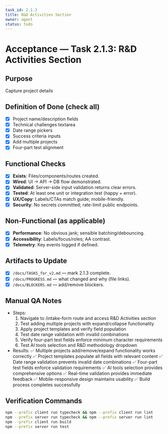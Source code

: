 ```yaml
---
task_id: 2.1.3
title: R&D Activities Section
owner: agent
status: todo
---
```


# Acceptance — Task 2.1.3: R&D Activities Section

## Purpose
Capture project details

## Definition of Done (check all)
- [x] Project name/description fields
- [x] Technical challenges textarea
- [x] Date range pickers
- [x] Success criteria inputs
- [x] Add multiple projects
- [x] Four-part test alignment

## Functional Checks
- [x] **Exists**: Files/components/routes created.
- [x] **Wired**: UI → API → DB flow demonstrated.
- [x] **Validated**: Server-side input validation returns clear errors.
- [x] **Tested**: At least one unit or integration test (happy + error).
- [x] **UX/Copy**: Labels/CTAs match guide; mobile-friendly.
- [x] **Security**: No secrets committed; rate-limit public endpoints.

## Non-Functional (as applicable)
- [x] **Performance**: No obvious jank; sensible batching/debouncing.
- [x] **Accessibility**: Labels/focus/roles; AA contrast.
- [x] **Telemetry**: Key events logged if defined.

## Artifacts to Update
- [x] `/docs/TASKS_for_v2.md` — mark 2.1.3 complete.
- [x] `/docs/PROGRESS.md` — what changed and why (file links).
- [x] `/docs/BLOCKERS.md` — add/remove blockers.

## Manual QA Notes
- Steps:
  1. Navigate to /intake-form route and access R&D Activities section
  2. Test adding multiple projects with expand/collapse functionality
  3. Apply project templates and verify field population
  4. Test date range validation with invalid combinations
  5. Verify four-part test fields enforce minimum character requirements
  6. Test AI tools selection and R&D methodology dropdown
- Results:
  ✅ Multiple projects add/remove/expand functionality works correctly
  ✅ Project templates populate all fields with relevant content
  ✅ Date range validation prevents invalid date combinations
  ✅ Four-part test fields enforce validation requirements
  ✅ AI tools selection provides comprehensive options
  ✅ Real-time validation provides immediate feedback
  ✅ Mobile-responsive design maintains usability
  ✅ Build process completes successfully

## Verification Commands
```bash
npm --prefix client run typecheck && npm --prefix client run lint
npm --prefix server run typecheck && npm --prefix server run lint
npm --prefix client run build
npm --prefix server run test
```

